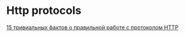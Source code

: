 # Http protocols

[15 тривиальных фактов о правильной работе с протоколом HTTP](https://habrahabr.ru/company/yandex/blog/265569/)